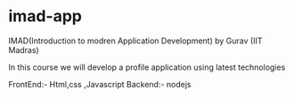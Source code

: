 # imad-app

IMAD(Introduction to modren Application Development) by Gurav (IIT Madras) 

In this course we will develop a profile application using latest technologies

FrontEnd:-  Html,css ,Javascript
Backend:-   nodejs
